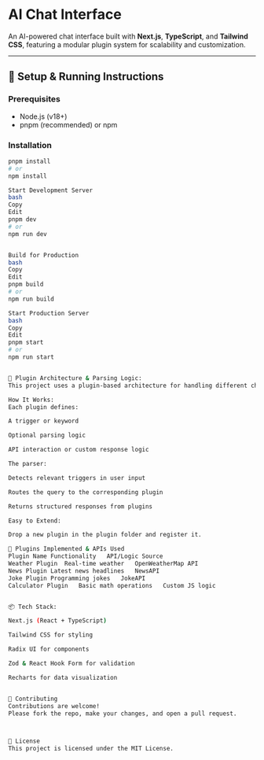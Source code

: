 # AI Chat Interface

An AI-powered chat interface built with **Next.js**, **TypeScript**, and **Tailwind CSS**, featuring a modular plugin system for scalability and customization.

---

## 🚀 Setup & Running Instructions

### Prerequisites
- Node.js (v18+)
- pnpm (recommended) or npm

### Installation

```bash
pnpm install
# or
npm install

Start Development Server
bash
Copy
Edit
pnpm dev
# or
npm run dev


Build for Production
bash
Copy
Edit
pnpm build
# or
npm run build

Start Production Server
bash
Copy
Edit
pnpm start
# or
npm run start


🧩 Plugin Architecture & Parsing Logic:
This project uses a plugin-based architecture for handling different chat features dynamically.

How It Works:
Each plugin defines:

A trigger or keyword

Optional parsing logic

API interaction or custom response logic

The parser:

Detects relevant triggers in user input

Routes the query to the corresponding plugin

Returns structured responses from plugins

Easy to Extend:

Drop a new plugin in the plugin folder and register it.

🔌 Plugins Implemented & APIs Used
Plugin Name	Functionality	API/Logic Source
Weather Plugin	Real-time weather	OpenWeatherMap API
News Plugin	Latest news headlines	NewsAPI
Joke Plugin	Programming jokes	JokeAPI
Calculator Plugin	Basic math operations	Custom JS logic


📦 Tech Stack:

Next.js (React + TypeScript)

Tailwind CSS for styling

Radix UI for components

Zod & React Hook Form for validation

Recharts for data visualization


🤝 Contributing
Contributions are welcome!
Please fork the repo, make your changes, and open a pull request.



📄 License
This project is licensed under the MIT License.
